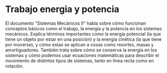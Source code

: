# Trabajo energia y potencia
El documento "Sistemas Mecánicos II" habla sobre cómo funcionan conceptos básicos como el trabajo, la energía y la potencia en los sistemas mecánicos. Explica términos importantes como la energía potencial (la que tiene un objeto por estar en una posición) y la energía cinética (la que tiene por moverse), y cómo estas se aplican a cosas como resortes, masas y amortiguadores. También trata sobre cómo se conserva la energía en los sistemas y cómo podemos usar ecuaciones matemáticas para describir el movimiento de distintos tipos de sistemas, tanto en línea recta como en rotación.

